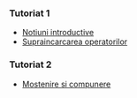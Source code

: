 
### Tutoriat 1
- [Notiuni introductive](https://github.com/DimaOanaTeodora/Tutoriat-POO-2022/blob/main/Teorie/Notiuni%20introductiive.pdf)
- [Supraincarcarea operatorilor](https://github.com/DimaOanaTeodora/Tutoriat-POO-2022/blob/main/Teorie/Supraincarcarea%20operatorilor.pdf)

### Tutoriat 2
- [Mostenire si compunere](https://github.com/DimaOanaTeodora/Tutoriat-POO-2022/blob/main/Teorie/Mostenire%20si%20compunere.pdf)
